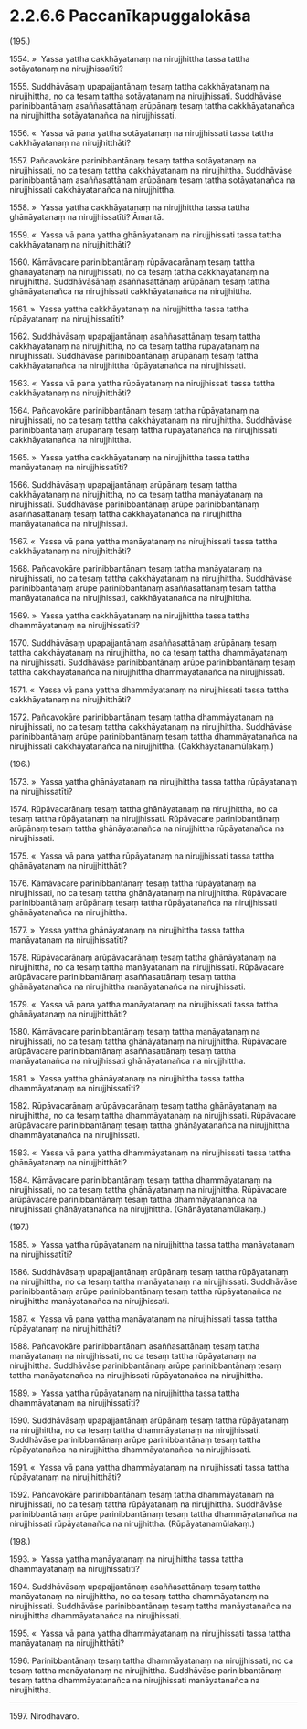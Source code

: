 # 2.2.6.6 Paccanīkapuggalokāsa

(195.)

1554\. »  Yassa yattha cakkhāyatanaṃ na nirujjhittha tassa tattha sotāyatanaṃ na nirujjhissatīti?

1555\. Suddhāvāsaṃ upapajjantānaṃ tesaṃ tattha cakkhāyatanaṃ na nirujjhittha, no ca tesaṃ tattha sotāyatanaṃ na nirujjhissati. Suddhāvāse parinibbantānaṃ asaññasattānaṃ arūpānaṃ tesaṃ tattha cakkhāyatanañca na nirujjhittha sotāyatanañca na nirujjhissati.

1556\. «  Yassa vā pana yattha sotāyatanaṃ na nirujjhissati tassa tattha cakkhāyatanaṃ na nirujjhitthāti?

1557\. Pañcavokāre parinibbantānaṃ tesaṃ tattha sotāyatanaṃ na nirujjhissati, no ca tesaṃ tattha cakkhāyatanaṃ na nirujjhittha. Suddhāvāse parinibbantānaṃ asaññasattānaṃ arūpānaṃ tesaṃ tattha sotāyatanañca na nirujjhissati cakkhāyatanañca na nirujjhittha.

1558\. »  Yassa yattha cakkhāyatanaṃ na nirujjhittha tassa tattha ghānāyatanaṃ na nirujjhissatīti? Āmantā.

1559\. «  Yassa vā pana yattha ghānāyatanaṃ na nirujjhissati tassa tattha cakkhāyatanaṃ na nirujjhitthāti?

1560\. Kāmāvacare parinibbantānaṃ rūpāvacarānaṃ tesaṃ tattha ghānāyatanaṃ na nirujjhissati, no ca tesaṃ tattha cakkhāyatanaṃ na nirujjhittha. Suddhāvāsānaṃ asaññasattānaṃ arūpānaṃ tesaṃ tattha ghānāyatanañca na nirujjhissati cakkhāyatanañca na nirujjhittha.

1561\. »  Yassa yattha cakkhāyatanaṃ na nirujjhittha tassa tattha rūpāyatanaṃ na nirujjhissatīti?

1562\. Suddhāvāsaṃ upapajjantānaṃ asaññasattānaṃ tesaṃ tattha cakkhāyatanaṃ na nirujjhittha, no ca tesaṃ tattha rūpāyatanaṃ na nirujjhissati. Suddhāvāse parinibbantānaṃ arūpānaṃ tesaṃ tattha cakkhāyatanañca na nirujjhittha rūpāyatanañca na nirujjhissati.

1563\. «  Yassa vā pana yattha rūpāyatanaṃ na nirujjhissati tassa tattha cakkhāyatanaṃ na nirujjhitthāti?

1564\. Pañcavokāre parinibbantānaṃ tesaṃ tattha rūpāyatanaṃ na nirujjhissati, no ca tesaṃ tattha cakkhāyatanaṃ na nirujjhittha. Suddhāvāse parinibbantānaṃ arūpānaṃ tesaṃ tattha rūpāyatanañca na nirujjhissati cakkhāyatanañca na nirujjhittha.

1565\. »  Yassa yattha cakkhāyatanaṃ na nirujjhittha tassa tattha manāyatanaṃ na nirujjhissatīti?

1566\. Suddhāvāsaṃ upapajjantānaṃ arūpānaṃ tesaṃ tattha cakkhāyatanaṃ na nirujjhittha, no ca tesaṃ tattha manāyatanaṃ na nirujjhissati. Suddhāvāse parinibbantānaṃ arūpe parinibbantānaṃ asaññasattānaṃ tesaṃ tattha cakkhāyatanañca na nirujjhittha manāyatanañca na nirujjhissati.

1567\. «  Yassa vā pana yattha manāyatanaṃ na nirujjhissati tassa tattha cakkhāyatanaṃ na nirujjhitthāti?

1568\. Pañcavokāre parinibbantānaṃ tesaṃ tattha manāyatanaṃ na nirujjhissati, no ca tesaṃ tattha cakkhāyatanaṃ na nirujjhittha. Suddhāvāse parinibbantānaṃ arūpe parinibbantānaṃ asaññasattānaṃ tesaṃ tattha manāyatanañca na nirujjhissati, cakkhāyatanañca na nirujjhittha.

1569\. »  Yassa yattha cakkhāyatanaṃ na nirujjhittha tassa tattha dhammāyatanaṃ na nirujjhissatīti?

1570\. Suddhāvāsaṃ upapajjantānaṃ asaññasattānaṃ arūpānaṃ tesaṃ tattha cakkhāyatanaṃ na nirujjhittha, no ca tesaṃ tattha dhammāyatanaṃ na nirujjhissati. Suddhāvāse parinibbantānaṃ arūpe parinibbantānaṃ tesaṃ tattha cakkhāyatanañca na nirujjhittha dhammāyatanañca na nirujjhissati.

1571\. «  Yassa vā pana yattha dhammāyatanaṃ na nirujjhissati tassa tattha cakkhāyatanaṃ na nirujjhitthāti?

1572\. Pañcavokāre parinibbantānaṃ tesaṃ tattha dhammāyatanaṃ na nirujjhissati, no ca tesaṃ tattha cakkhāyatanaṃ na nirujjhittha. Suddhāvāse parinibbantānaṃ arūpe parinibbantānaṃ tesaṃ tattha dhammāyatanañca na nirujjhissati cakkhāyatanañca na nirujjhittha. (Cakkhāyatanamūlakaṃ.)

(196.)

1573\. »  Yassa yattha ghānāyatanaṃ na nirujjhittha tassa tattha rūpāyatanaṃ na nirujjhissatīti?

1574\. Rūpāvacarānaṃ tesaṃ tattha ghānāyatanaṃ na nirujjhittha, no ca tesaṃ tattha rūpāyatanaṃ na nirujjhissati. Rūpāvacare parinibbantānaṃ arūpānaṃ tesaṃ tattha ghānāyatanañca na nirujjhittha rūpāyatanañca na nirujjhissati.

1575\. «  Yassa vā pana yattha rūpāyatanaṃ na nirujjhissati tassa tattha ghānāyatanaṃ na nirujjhitthāti?

1576\. Kāmāvacare parinibbantānaṃ tesaṃ tattha rūpāyatanaṃ na nirujjhissati, no ca tesaṃ tattha ghānāyatanaṃ na nirujjhittha. Rūpāvacare parinibbantānaṃ arūpānaṃ tesaṃ tattha rūpāyatanañca na nirujjhissati ghānāyatanañca na nirujjhittha.

1577\. »  Yassa yattha ghānāyatanaṃ na nirujjhittha tassa tattha manāyatanaṃ na nirujjhissatīti?

1578\. Rūpāvacarānaṃ arūpāvacarānaṃ tesaṃ tattha ghānāyatanaṃ na nirujjhittha, no ca tesaṃ tattha manāyatanaṃ na nirujjhissati. Rūpāvacare arūpāvacare parinibbantānaṃ asaññasattānaṃ tesaṃ tattha ghānāyatanañca na nirujjhittha manāyatanañca na nirujjhissati.

1579\. «  Yassa vā pana yattha manāyatanaṃ na nirujjhissati tassa tattha ghānāyatanaṃ na nirujjhitthāti?

1580\. Kāmāvacare parinibbantānaṃ tesaṃ tattha manāyatanaṃ na nirujjhissati, no ca tesaṃ tattha ghānāyatanaṃ na nirujjhittha. Rūpāvacare arūpāvacare parinibbantānaṃ asaññasattānaṃ tesaṃ tattha manāyatanañca na nirujjhissati ghānāyatanañca na nirujjhittha.

1581\. »  Yassa yattha ghānāyatanaṃ na nirujjhittha tassa tattha dhammāyatanaṃ na nirujjhissatīti?

1582\. Rūpāvacarānaṃ arūpāvacarānaṃ tesaṃ tattha ghānāyatanaṃ na nirujjhittha, no ca tesaṃ tattha dhammāyatanaṃ na nirujjhissati. Rūpāvacare arūpāvacare parinibbantānaṃ tesaṃ tattha ghānāyatanañca na nirujjhittha dhammāyatanañca na nirujjhissati.

1583\. «  Yassa vā pana yattha dhammāyatanaṃ na nirujjhissati tassa tattha ghānāyatanaṃ na nirujjhitthāti?

1584\. Kāmāvacare parinibbantānaṃ tesaṃ tattha dhammāyatanaṃ na nirujjhissati, no ca tesaṃ tattha ghānāyatanaṃ na nirujjhittha. Rūpāvacare arūpāvacare parinibbantānaṃ tesaṃ tattha dhammāyatanañca na nirujjhissati ghānāyatanañca na nirujjhittha. (Ghānāyatanamūlakaṃ.)

(197.)

1585\. »  Yassa yattha rūpāyatanaṃ na nirujjhittha tassa tattha manāyatanaṃ na nirujjhissatīti?

1586\. Suddhāvāsaṃ upapajjantānaṃ arūpānaṃ tesaṃ tattha rūpāyatanaṃ na nirujjhittha, no ca tesaṃ tattha manāyatanaṃ na nirujjhissati. Suddhāvāse parinibbantānaṃ arūpe parinibbantānaṃ tesaṃ tattha rūpāyatanañca na nirujjhittha manāyatanañca na nirujjhissati.

1587\. «  Yassa vā pana yattha manāyatanaṃ na nirujjhissati tassa tattha rūpāyatanaṃ na nirujjhitthāti?

1588\. Pañcavokāre parinibbantānaṃ asaññasattānaṃ tesaṃ tattha manāyatanaṃ na nirujjhissati, no ca tesaṃ tattha rūpāyatanaṃ na nirujjhittha. Suddhāvāse parinibbantānaṃ arūpe parinibbantānaṃ tesaṃ tattha manāyatanañca na nirujjhissati rūpāyatanañca na nirujjhittha.

1589\. »  Yassa yattha rūpāyatanaṃ na nirujjhittha tassa tattha dhammāyatanaṃ na nirujjhissatīti?

1590\. Suddhāvāsaṃ upapajjantānaṃ arūpānaṃ tesaṃ tattha rūpāyatanaṃ na nirujjhittha, no ca tesaṃ tattha dhammāyatanaṃ na nirujjhissati. Suddhāvāse parinibbantānaṃ arūpe parinibbantānaṃ tesaṃ tattha rūpāyatanañca na nirujjhittha dhammāyatanañca na nirujjhissati.

1591\. «  Yassa vā pana yattha dhammāyatanaṃ na nirujjhissati tassa tattha rūpāyatanaṃ na nirujjhitthāti?

1592\. Pañcavokāre parinibbantānaṃ tesaṃ tattha dhammāyatanaṃ na nirujjhissati, no ca tesaṃ tattha rūpāyatanaṃ na nirujjhittha. Suddhāvāse parinibbantānaṃ arūpe parinibbantānaṃ tesaṃ tattha dhammāyatanañca na nirujjhissati rūpāyatanañca na nirujjhittha. (Rūpāyatanamūlakaṃ.)

(198.)

1593\. »  Yassa yattha manāyatanaṃ na nirujjhittha tassa tattha dhammāyatanaṃ na nirujjhissatīti?

1594\. Suddhāvāsaṃ upapajjantānaṃ asaññasattānaṃ tesaṃ tattha manāyatanaṃ na nirujjhittha, no ca tesaṃ tattha dhammāyatanaṃ na nirujjhissati. Suddhāvāse parinibbantānaṃ tesaṃ tattha manāyatanañca na nirujjhittha dhammāyatanañca na nirujjhissati.

1595\. «  Yassa vā pana yattha dhammāyatanaṃ na nirujjhissati tassa tattha manāyatanaṃ na nirujjhitthāti?

1596\. Parinibbantānaṃ tesaṃ tattha dhammāyatanaṃ na nirujjhissati, no ca tesaṃ tattha manāyatanaṃ na nirujjhittha. Suddhāvāse parinibbantānaṃ tesaṃ tattha dhammāyatanañca na nirujjhissati manāyatanañca na nirujjhittha.

---

1597\. Nirodhavāro.
